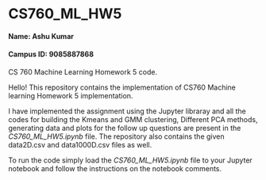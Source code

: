 # CS760_ML_HW5

#### Name: Ashu Kumar
#### Campus ID: 9085887868


CS 760 Machine Learning Homework 5 code.

Hello!
This repository contains the implementation of CS760 Machine learning Homework 5 implementation.

I have implemented the assignment using the Jupyter libraray and all the codes for building the Kmeans and GMM clustering, Different PCA methods, generating data and plots for the follow up questions are present in the *CS760_ML_HW5.ipynb* file. The repository also contains the given data2D.csv and data1000D.csv files as well. 

To run the code simply load the *CS760_ML_HW5.ipynb* file to your Jupyter notebook and follow the instructions on the notebook comments.
